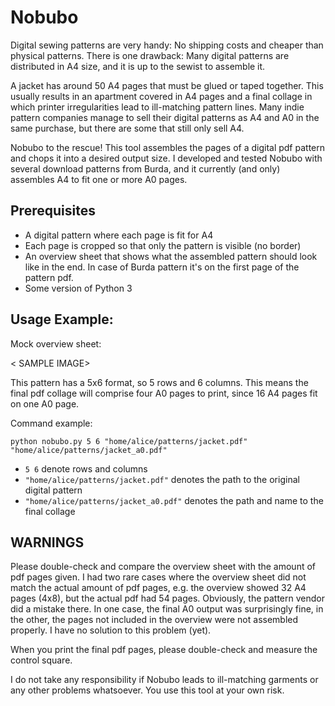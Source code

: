 # Nobubo
Digital sewing patterns are very handy: No shipping costs and cheaper than physical patterns. There is one drawback: Many digital patterns are distributed in A4 size, and it is up to the sewist to assemble it.

A jacket has around 50 A4 pages that must be glued or taped together. This usually results in an apartment covered in A4 pages and a final collage in which printer irregularities lead to ill-matching pattern lines. Many indie pattern companies manage to sell their digital patterns as A4 and A0 in the same purchase, but there are some that still only sell A4.

Nobubo to the rescue! This tool assembles the pages of a digital pdf pattern and chops it into a desired output size. I developed and tested Nobubo with several download patterns from Burda, and it currently (and only) assembles A4 to fit one or more A0 pages.

## Prerequisites
* A digital pattern where each page is fit for A4
* Each page is cropped so that only the pattern is visible (no border)
* An overview sheet that shows what the assembled pattern should look like in the end. In case of Burda pattern it's on the first page of the pattern pdf.
* Some version of Python 3

## Usage Example:
Mock overview sheet:

< SAMPLE IMAGE>

This pattern has a 5x6 format, so 5 rows and 6 columns. This means the final pdf collage will comprise four A0 pages to print, since 16 A4 pages fit on one A0 page.

Command example: 
```
python nobubo.py 5 6 "home/alice/patterns/jacket.pdf" "home/alice/patterns/jacket_a0.pdf" 
```
* `5 6` denote rows and columns
* `"home/alice/patterns/jacket.pdf"` denotes the path to the original digital pattern
* `"home/alice/patterns/jacket_a0.pdf"` denotes the path and name to the final collage

## WARNINGS
Please double-check and compare the overview sheet with the amount of pdf pages given. I had two rare cases where the overview sheet did not match the actual amount of pdf pages, e.g. the overview showed 32 A4 pages (4x8), but the actual pdf had 54 pages. Obviously, the pattern vendor did a mistake there. In one case, the final A0 output was surprisingly fine, in the other, the pages not included in the overview were not assembled properly. I have no solution to this problem (yet).

When you print the final pdf pages, please double-check and measure the control square. 

I do not take any responsibility if Nobubo leads to ill-matching garments or any other problems whatsoever. You use this tool at your own risk.
